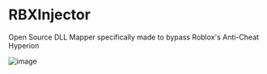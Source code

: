 # RBXInjector
Open Source DLL Mapper specifically made to bypass Roblox's Anti-Cheat Hyperion

![image](https://github.com/user-attachments/assets/e186fa8e-9022-455b-b11b-93fb09504ba4)
